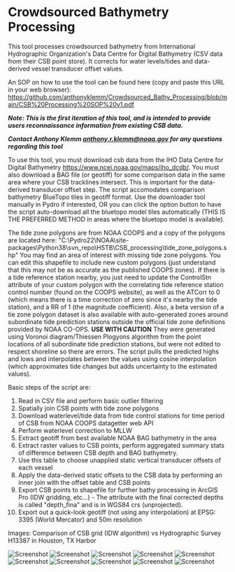 # Crowdsourced Bathymetry Processing
This tool processes crowdsourced bathymetry from International Hydrographic Organization's Data Centre for Digital Bathymetry (CSV data from their CSB point store). It corrects for water levels/tides
 and data-derived vessel transducer offset values. 
 
An SOP on how to use the tool can be found here (copy and paste this URL in your web browser):  https://github.com/anthonyklemm/Crowdsourced_Bathy_Processing/blob/main/CSB%20Processing%20SOP%20v1.pdf


***Note: This is the first iteration of this tool, and is intended to provide users reconnaissance information from existing CSB data.***

***Contact Anthony Klemm anthony.r.klemm@noaa.gov for any questions regarding this tool*** 

To use this tool, you must download csb data from the IHO Data Centre for Digital Bathymetry https://www.ncei.noaa.gov/maps/iho_dcdb/.
You must also download a BAG file (or geotiff) for some comparison data in the same area where your CSB tracklines intersect. This is important for the data-derived transducer offset step.
The script accomodates comparison bathymetry BlueTopo tiles in geotiff format. Use the downloader tool manually in Pydro if interested, OR you can click the option button to have the script auto-download all the bluetopo model tiles automatically (THIS IS THE PREFERRED METHOD in areas where the bluetopo model is available).

The tide zone polygons are from NOAA COOPS and a copy of the polygons are located here: "C:\Pydro22\NOAA\site-packages\Python38\svn_repo\HSTB\CSB_processing\tide_zone_polygons.shp" 
You may find an area of interest with missing tide zone polygons. You can edit this shapefile to include new custom polygons (just understand that this may not be as accurate as the published COOPS zones). 
If there is a tide reference station nearby, you just need to update the ControlStn attribute of your custom polygon with the correlating tide reference station control number (found on the COOPS website),
as well as the ATCorr to 0 (which means there is a time correction of zero since it's nearby the tide station), and a RR of 1 (the magnitude coefficient). Also, a beta version of a tie zone polygon dataset is also available with auto-generated zones around subordinate tide prediction stations outside the official tide zone definitions provided by NOAA CO-OPS. **USE WITH CAUTION** They were generated using Voronoi diagram/Thiessen Plogyons algorithm from the point locations of all subordinate tide prediction stations, but were not edited to respect shoreline so there are errors. The script pulls the predicted highs and lows and interpolates between the values using cosine interpolation (which approximates tide changes but adds uncertainty to the estimated values). 

Basic steps of the script are: 

1. Read in CSV file and perform basic outlier filtering
2. Spatially join CSB points with tide zone polygons
3. Download waterlevel/tide data from tide control stations for time period of CSB from NOAA COOPS datagetter web API
4. Perform waterlevel correction to MLLW
5. Extract geotiff from best available NOAA BAG bathymetry in the area
6. Extract raster values to CSB points, perform aggregated summary stats of difference between CSB depth and BAG bathymetry.              
7. Use this table to choose unapplied static vertical transducer offsets of each vessel 
8. Apply the data-derived static offsets to the CSB data by performing an inner join with the offset table and CSB points
9. Export CSB points to shapefile for further bathy processing in ArcGIS Pro (IDW gridding, etc...) - The attribute with the final corrected depths is called "depth_fina" and is in WGS84 crs (unprojected).
10. Export out a quick-look geotiff (not using any interpolation) at EPSG: 3395 (World Mercator) and 50m resolution

Images: Comparison of CSB grid (IDW algorithm) vs Hydrographic Survey H13387 in Houston, TX Harbor

![Screenshot](https://github.com/anthonyklemm/Crowdsourced_Bathy_Processing/blob/main/csb_vs_BAG.gif?raw=true)
![Screenshot](https://github.com/anthonyklemm/Crowdsourced_Bathy_Processing/blob/main/images/2022-09-29_9-10-00.png?raw=true)
![Screenshot](https://github.com/anthonyklemm/Crowdsourced_Bathy_Processing/blob/main/False_Pass.gif?raw=true)
![Screenshot](https://github.com/anthonyklemm/Crowdsourced_Bathy_Processing/blob/main/images/2022-10-05_22-33-19.png?raw=true)
![Screenshot](https://github.com/anthonyklemm/Crowdsourced_Bathy_Processing/blob/main/images/2022-09-29_8-46-32.png?raw=true)
![Screenshot](https://github.com/anthonyklemm/Crowdsourced_Bathy_Processing/blob/main/images/2022-09-29_8-47-30.png?raw=true)
![Screenshot](https://github.com/anthonyklemm/Crowdsourced_Bathy_Processing/blob/main/images/2022-09-29_16-13-34.png?raw=true)
![Screenshot](https://github.com/anthonyklemm/Crowdsourced_Bathy_Processing/blob/main/images/2022-09-29_9-20-11.png?raw=true)
![Screenshot](https://github.com/anthonyklemm/Crowdsourced_Bathy_Processing/blob/main/images/2022-09-29_9-13-34.png?raw=true)
![Screenshot](https://github.com/anthonyklemm/Crowdsourced_Bathy_Processing/blob/main/images/2022-09-29_16-18-02.png?raw=true)
